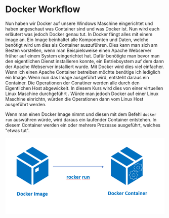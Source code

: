 # Docker Workflow

Nun haben wir Docker auf unsere Windows Maschine eingerichtet und haben angeschaut was Container sind und was Docker ist. Nun wird euch erläutert was jedoch Docker genau tut.
In Docker fängt alles mit einem Image an. Ein Image beinhaltet alle Komponenten und Daten, welche benötigt wird um dies als Container auszuführen. Dies kann man sich am Besten vorstellen, wenn man Beispielsweise einen Apache Webserver früher auf einem System eingerichtet hat.
Dafür benötigte man bevor man den eigentlichen Dienst installieren konnte, ein Betriebsystem auf dem dann der Apache Webserver installiert wurde. Mit Docker wird dies viel einfacher. Wenn ich einen Apache Container betreiben möchte benötige ich lediglich ein Image. Wenn nun das Image ausgeführt wird, entsteht daraus ein Container. Die Operationen der Conatiner werden alle durch den Eigentlichen Host abgewickelt. In diesem Kurs wird dies von einer virtuellen Linux Maschine durchgeführt . Würde man jedoch Docker auf einer Linux Maschine einrichtn, würden die Operationen dann vom Linux Host ausgeführt werden. 

Wenn man einen Docker Image nimmt und diesen mit dem Befehl `docker run` auswühren würde, wird daraus ein laufender Container entstehen. In diesem Container werden ein oder mehrere Prozesse ausgeführt, welches "etwas tut".

![alt text](https://github.com/harbinde/VA-ITSE17b-Vagrant-Docker/blob/master/Docker/IMG/dockerimageworkflow.PNG)
